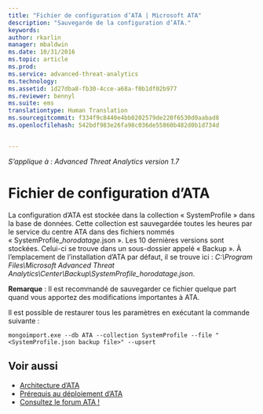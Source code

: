 ```yaml
---
title: "Fichier de configuration d’ATA | Microsoft ATA"
description: "Sauvegarde de la configuration d’ATA."
keywords: 
author: rkarlin
manager: mbaldwin
ms.date: 10/31/2016
ms.topic: article
ms.prod: 
ms.service: advanced-threat-analytics
ms.technology: 
ms.assetid: 1d27dba8-fb30-4cce-a68a-f0b1df02b977
ms.reviewer: bennyl
ms.suite: ems
translationtype: Human Translation
ms.sourcegitcommit: f334f9c8440e4bb0202579de220f6530d0aabad8
ms.openlocfilehash: 542bdf983e26fa98c036de55860b482d0b1d734d


---
```


*S’applique à : Advanced Threat Analytics version 1.7*



# <a name="ata-configuration-file"></a>Fichier de configuration d’ATA
La configuration d’ATA est stockée dans la collection « SystemProfile » dans la base de données.
Cette collection est sauvegardée toutes les heures par le service du centre ATA dans des fichiers nommés « SystemProfile_*horodatage*.json ». Les 10 dernières versions sont stockées.
Celui-ci se trouve dans un sous-dossier appelé « Backup ». À l’emplacement de l’installation d’ATA par défaut, il se trouve ici : *C:\Program Files\Microsoft Advanced Threat Analytics\Center\Backup\SystemProfile_*horodatage*.json*. 

**Remarque** : Il est recommandé de sauvegarder ce fichier quelque part quand vous apportez des modifications importantes à ATA.

Il est possible de restaurer tous les paramètres en exécutant la commande suivante :

`mongoimport.exe --db ATA --collection SystemProfile --file "<SystemProfile.json backup file>" --upsert`

## <a name="see-also"></a>Voir aussi
- [Architecture d’ATA](/advanced-threat-analytics/plan-design/ata-architecture)
- [Prérequis au déploiement d’ATA](/advanced-threat-analytics/plan-design/ata-prerequisites)
- [Consultez le forum ATA !](https://social.technet.microsoft.com/Forums/security/home?forum=mata)




<!--HONumber=Oct16_HO5-->


